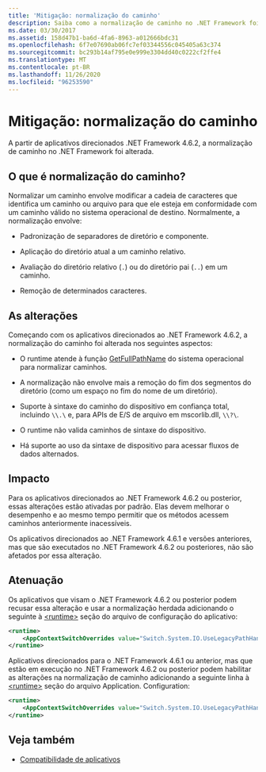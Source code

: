 ```yaml
---
title: 'Mitigação: normalização do caminho'
description: Saiba como a normalização de caminho no .NET Framework foi alterada começando com aplicativos direcionados .NET Framework 4.6.2.
ms.date: 03/30/2017
ms.assetid: 158d47b1-ba6d-4fa6-8963-a012666bdc31
ms.openlocfilehash: 6f7e07690ab06fc7ef03344556c045405a63c374
ms.sourcegitcommit: bc293b14af795e0e999e3304dd40c0222cf2ffe4
ms.translationtype: MT
ms.contentlocale: pt-BR
ms.lasthandoff: 11/26/2020
ms.locfileid: "96253590"
---
```

# <a name="mitigation-path-normalization"></a>Mitigação: normalização do caminho

A partir de aplicativos direcionados .NET Framework 4.6.2, a normalização de caminho no .NET Framework foi alterada.  
  
## <a name="what-is-path-normalization"></a>O que é normalização do caminho?  

 Normalizar um caminho envolve modificar a cadeia de caracteres que identifica um caminho ou arquivo para que ele esteja em conformidade com um caminho válido no sistema operacional de destino. Normalmente, a normalização envolve:  
  
- Padronização de separadores de diretório e componente.  
  
- Aplicação do diretório atual a um caminho relativo.  
  
- Avaliação do diretório relativo (`.`) ou do diretório pai (`..`) em um caminho.  
  
- Remoção de determinados caracteres.  
  
## <a name="the-changes"></a>As alterações  

 Começando com os aplicativos direcionados ao .NET Framework 4.6.2, a normalização do caminho foi alterada nos seguintes aspectos:  
  
- O runtime atende à função [GetFullPathName](/windows/desktop/api/fileapi/nf-fileapi-getfullpathnamea) do sistema operacional para normalizar caminhos.  
  
- A normalização não envolve mais a remoção do fim dos segmentos do diretório (como um espaço no fim do nome de um diretório).  
  
- Suporte à sintaxe do caminho do dispositivo em confiança total, incluindo `\\.\` e, para APIs de E/S de arquivo em mscorlib.dll, `\\?\`.  
  
- O runtime não valida caminhos de sintaxe do dispositivo.  
  
- Há suporte ao uso da sintaxe de dispositivo para acessar fluxos de dados alternados.  
  
## <a name="impact"></a>Impacto  

Para os aplicativos direcionados ao .NET Framework 4.6.2 ou posterior, essas alterações estão ativadas por padrão. Elas devem melhorar o desempenho e ao mesmo tempo permitir que os métodos acessem caminhos anteriormente inacessíveis.  
  
Os aplicativos direcionados ao .NET Framework 4.6.1 e versões anteriores, mas que são executados no .NET Framework 4.6.2 ou posteriores, não são afetados por essa alteração.  
  
## <a name="mitigation"></a>Atenuação  

 Os aplicativos que visam o .NET Framework 4.6.2 ou posterior podem recusar essa alteração e usar a normalização herdada adicionando o seguinte à [\<runtime>](../configure-apps/file-schema/runtime/runtime-element.md) seção do arquivo de configuração do aplicativo:  
  
```xml  
<runtime>  
    <AppContextSwitchOverrides value="Switch.System.IO.UseLegacyPathHandling=true" />
</runtime>  
```  
  
Aplicativos direcionados para o .NET Framework 4.6.1 ou anterior, mas que estão em execução no .NET Framework 4.6.2 ou posterior podem habilitar as alterações na normalização de caminho adicionando a seguinte linha à [\<runtime>](../configure-apps/file-schema/runtime/runtime-element.md) seção do arquivo Application. Configuration:  
  
```xml  
<runtime>  
    <AppContextSwitchOverrides value="Switch.System.IO.UseLegacyPathHandling=false" />
</runtime>  
```  
  
## <a name="see-also"></a>Veja também

- [Compatibilidade de aplicativos](application-compatibility.md)
